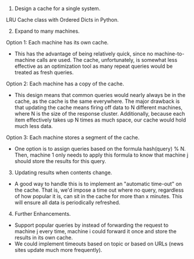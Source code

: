 1. Design a cache for a single system.

LRU Cache class with Ordered Dicts in Python.

2. Expand to many machines.

Option 1: Each machine has its own cache.

- This has the advantage of being relatively quick, since no
  machine-to-machine calls are used. The cache, unfortunately, is somewhat less
  effective as an optimization tool as many repeat queries would be treated
  as fresh queries.

Option 2: Each machine has a copy of the cache.

- This design means that common queries would nearly always be in the cache, as
  the cache is the same everywhere. The major drawback is that updating the
  cache means firing off data to N different machines, where N is the size of
  the response cluster. Additionally, because each item effectively takes up N
  times as much space, our cache would hold much less data.

Option 3: Each machine stores a segment of the cache.

- One option is to assign queries based on the formula hash(query) % N. Then,
  machine 1 only needs to apply this formula to know that machine j should store
  the results for this query.

3. Updating results when contents change.

- A good way to handle this is to implement an "automatic time-out" on the
  cache. That is, we'd impose a time out where no query, regardless of how
  popular it is, can sit in the cache for more than x minutes. This will
  ensure all data is periodically refreshed.

4. Further Enhancements.

- Support popular queries by instead of forwarding the request to machine j
  every time, machine i could forward it once and store the results in its own
  cache.
- We could implement timeouts based on topic or based on URLs (news sites
  update much more frequently).
